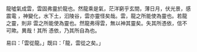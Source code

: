 龍噓氣成雲，雲固弗靈於龍也。然龍乘是氣，茫洋窮乎玄間，薄日月，伏光景，感震電
，神變化，水下土，汩陵谷，雲亦靈怪矣哉。雲，龍之所能使為靈也。若龍之靈，則非
雲之所能使為靈也。然龍弗得雲，無以神其靈矣。失其所憑依，信不可歟。異哉！其所
憑依，乃其所自為也。

易曰：「雲從龍。」既曰：「龍，雲從之矣。」

